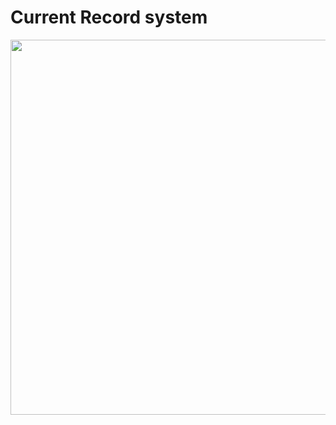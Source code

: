 # Current Record system

<center><img src="https://github.com/TripleC-Light/CurrentMeter/blob/master/image/Hardware%20architecture.jpg?raw=true" width=600></center>
